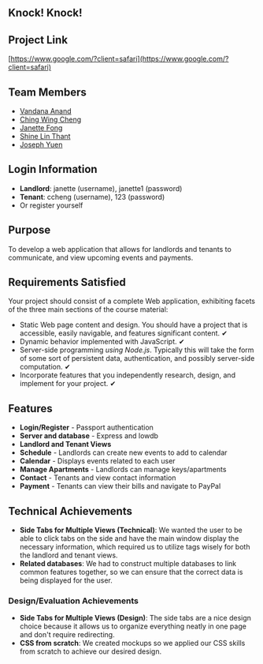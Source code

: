 ## Knock! Knock!

## Project Link
[https://www.google.com/?client=safari](https://www.google.com/?client=safari)

## Team Members
- [Vandana Anand](https://github.com/vanand23)
- [Ching Wing Cheng](https://github.com/WinnyCheng)
- [Janette Fong](https://github.com/jlfong)
- [Shine Lin Thant](https://github.com/heartkiIIer)
- [Joseph Yuen](https://github.com/jhyuen)

## Login Information
- **Landlord**: janette (username), janette1 (password)
- **Tenant**: ccheng (username), 123 (password)
- Or register yourself

## Purpose
To develop a web application that allows for landlords and tenants to communicate, and view upcoming events and payments. 

## Requirements Satisfied

Your project should consist of a complete Web application, exhibiting facets of the three main sections of the course material:

- Static Web page content and design. You should have a project that is accessible, easily navigable, and features significant content. ✔
- Dynamic behavior implemented with JavaScript. ✔
- Server-side programming *using Node.js*. Typically this will take the form of some sort of persistent data, authentication, and possibly server-side computation. ✔
- Incorporate features that you independently research, design, and implement for your project. ✔

## Features
- **Login/Register** - Passport authentication
- **Server and database** - Express and lowdb
- **Landlord and Tenant Views**
- **Schedule** - Landlords can create new events to add to calendar
- **Calendar** - Displays events related to each user
- **Manage Apartments** - Landlords can manage keys/apartments
- **Contact** - Tenants and view contact information
- **Payment** - Tenants can view their bills and navigate to PayPal

## Technical Achievements
- **Side Tabs for Multiple Views (Technical)**: We wanted the user to be able to click tabs on the side and have the main window display the necessary information, which required us to utilize tags wisely for both the landlord and tenant views.
- **Related databases**: We had to construct multiple databases to link common features together, so we can ensure that the correct data is being displayed for the user.

### Design/Evaluation Achievements
- **Side Tabs for Multiple Views (Design)**: The side tabs are a nice design choice because it allows us to organize everything neatly in one page and don't require redirecting.
- **CSS from scratch**: We created mockups so we applied our CSS skills from scratch to achieve our desired design.
